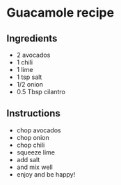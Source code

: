 # Guacamole recipe


## Ingredients

- 2 avocados
- 1 chili
- 1 lime
- 1 tsp salt
- 1/2 onion
- 0.5 Tbsp cilantro


## Instructions

- chop avocados
- chop onion
- chop chili
- squeeze lime
- add salt
- and mix well
- enjoy and be happy!
